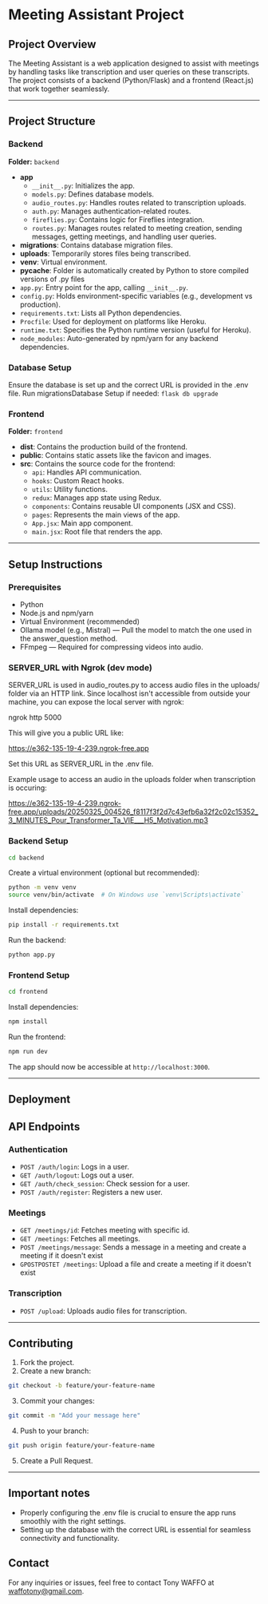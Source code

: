 # Meeting Assistant Project

## Project Overview
The Meeting Assistant is a web application designed to assist with meetings by handling tasks like transcription and user queries on these transcripts. The project consists of a backend (Python/Flask) and a frontend (React.js) that work together seamlessly.

---

## Project Structure

### Backend
**Folder:** `backend`

- **app**
  - `__init__.py`: Initializes the app.
  - `models.py`: Defines database models.
  - `audio_routes.py`: Handles routes related to transcription uploads.
  - `auth.py`: Manages authentication-related routes.
  - `fireflies.py`: Contains logic for Fireflies integration.
  - `routes.py`: Manages routes related to meeting creation, sending messages, getting meetings, and handling user queries.
- **migrations**: Contains database migration files.
- **uploads**: Temporarily stores files being transcribed.
- **venv**: Virtual environment.
- **__pycache__**: Folder is automatically created by Python to store compiled versions of .py files
- `app.py`: Entry point for the app, calling `__init__.py`.
- `config.py`: Holds environment-specific variables (e.g., development vs production).
- `requirements.txt`: Lists all Python dependencies.
- `Procfile`: Used for deployment on platforms like Heroku.
- `runtime.txt`: Specifies the Python runtime version (useful for Heroku).
- `node_modules`: Auto-generated by npm/yarn for any backend dependencies.

### Database Setup
Ensure the database is set up and the correct URL is provided in the .env file. Run migrationsDatabase Setup if needed:
`flask db upgrade`


### Frontend
**Folder:** `frontend`

- **dist**: Contains the production build of the frontend.
- **public**: Contains static assets like the favicon and images.
- **src**: Contains the source code for the frontend:
  - `api`: Handles API communication.
  - `hooks`: Custom React hooks.
  - `utils`: Utility functions.
  - `redux`: Manages app state using Redux.
  - `components`: Contains reusable UI components (JSX and CSS).
  - `pages`: Represents the main views of the app.
  - `App.jsx`: Main app component.
  - `main.jsx`: Root file that renders the app.

---

## Setup Instructions

### Prerequisites
- Python
- Node.js and npm/yarn
- Virtual Environment (recommended)
- Ollama model (e.g., Mistral) — Pull the model to match the one used in the answer_question method.
- FFmpeg — Required for compressing videos into audio.

### SERVER_URL with Ngrok (dev mode)
SERVER_URL is used in audio_routes.py to access audio files in the uploads/ folder via an HTTP link. Since localhost isn't accessible from outside your machine, you can expose the local server with ngrok:

ngrok http 5000

This will give you a public URL like:

https://e362-135-19-4-239.ngrok-free.app

Set this URL as SERVER_URL in the .env file.

Example usage to access an audio in the uploads folder when transcription is occuring:

https://e362-135-19-4-239.ngrok-free.app/uploads/20250325_004526_f8117f3f2d7c43efb6a32f2c02c15352_3_MINUTES_Pour_Transformer_Ta_VIE___H5_Motivation.mp3

### Backend Setup
```bash
cd backend
```

Create a virtual environment (optional but recommended):
```bash
python -m venv venv
source venv/bin/activate  # On Windows use `venv\Scripts\activate`
```

Install dependencies:
```bash
pip install -r requirements.txt
```

Run the backend:
```bash
python app.py
```

### Frontend Setup
```bash
cd frontend
```

Install dependencies:
```bash
npm install
```

Run the frontend:
```bash
npm run dev
```

The app should now be accessible at `http://localhost:3000`.

---

## Deployment


## API Endpoints

### Authentication
- `POST /auth/login`: Logs in a user.
- `GET /auth/logout`: Logs out a user.
- `GET /auth/check_session`: Check session for a user.
- `POST /auth/register`: Registers a new user.

### Meetings
- `GET /meetings/id`: Fetches meeting with specific id.
- `GET /meetings`: Fetches all meetings.
- `POST /meetings/message`: Sends a message in a meeting and create a meeting if it doesn't exist
- `GPOSTPOSTET /meetings`: Upload a file and create a meeting if it doesn't exist

### Transcription
- `POST /upload`: Uploads audio files for transcription.

---

## Contributing
1. Fork the project.
2. Create a new branch:
```bash
git checkout -b feature/your-feature-name
```
3. Commit your changes:
```bash
git commit -m "Add your message here"
```
4. Push to your branch:
```bash
git push origin feature/your-feature-name
```
5. Create a Pull Request.

---
## Important notes
- Properly configuring the .env file is crucial to ensure the app runs smoothly with the right settings.
- Setting up the database with the correct URL is essential for seamless connectivity and functionality.
## Contact
For any inquiries or issues, feel free to contact Tony WAFFO at waffotony@gmail.com.

